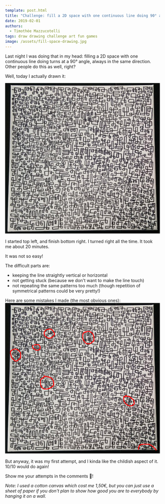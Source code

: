 ```yaml
---
template: post.html
title: "Challenge: fill a 2D space with one continuous line doing 90° angle turns in the same direction (left/right)"
date: 2019-02-01
authors:
  - Timothée Mazzucotelli
tags: draw drawing challenge art fun games
image: /assets/fill-space-drawing.jpg
---
```


Last night I was doing that in my head:
filling a 2D space with one continuous line
doing turns at a 90° angle,
always in the same direction.
Other people do this as well, right?

Well, today I actually drawn it:

<!--more-->

![fill-space-drawing](/assets/fill-space-drawing.jpg)

I started top left, and finish bottom right. I turned right all the time.
It took me about 20 minutes.

It was not so easy!

The difficult parts are:
- keeping the line straightly vertical or horizontal
- not getting stuck (because we don't want to make the line touch)
- not repeating the same patterns too much
  (though repetition of symmetrical patterns could be very pretty!)

Here are some mistakes I made (the most obvious ones):
![fill-space-drawing-errors](/assets/fill-space-drawing-errors.jpg)

But anyway, it was my first attempt, and I kinda like the childish aspect of it.
10/10 would do again!

Show me your attempts in the comments :slightly_smiling_face:!

*Note: I used a cotton canvas which cost me 1,50€,
but you can just use a sheet of paper if you don't plan
to show how good you are to everybody by hanging it on a wall.*
